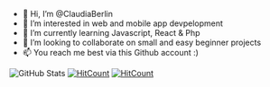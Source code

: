 - 👋 Hi, I’m @ClaudiaBerlin
- 👀 I’m interested in web and mobile app devpelopment
- 🌱 I’m currently learning Javascript, React & Php
- 💞️ I’m looking to collaborate on small and easy beginner projects
- 📫 You reach me best via this Github account :)

<!---
ClaudiaBerlin/ClaudiaBerlin is a ✨ special ✨ repository because its `README.md` (this file) appears on your GitHub profile.
You can click the Preview link to take a look at your changes.
--->

![GitHub Stats](https://github-readme-stats.vercel.app/api?username=claudiaBerlin&theme=radical)
[![HitCount](https://hits.dwyl.com/claudiaberlin/readme.svg?style=flat-square)](http://hits.dwyl.com/claudiaberlin/readme)
[![HitCount](https://hits.dwyl.com/claudiaberlin/readme.svg?style=flat-square&show=unique)](http://hits.dwyl.com/claudiaberlin/readme)

